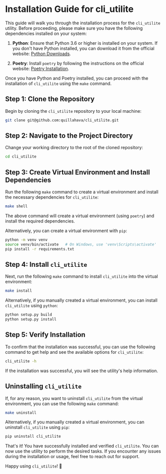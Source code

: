 # Installation Guide for cli_utilite

This guide will walk you through the installation process for the `cli_utilite` utility. Before proceeding, please make sure you have the following dependencies installed on your system:

1. **Python**: Ensure that Python 3.6 or higher is installed on your system. If you don't have Python installed, you can download it from the official website: [Python Downloads](https://www.python.org/downloads/).

2. **Poetry**: Install `poetry` by following the instructions on the official website: [Poetry Installation](https://python-poetry.org/docs/#installation).

Once you have Python and Poetry installed, you can proceed with the installation of `cli_utilite` using the `make` command.

## Step 1: Clone the Repository

Begin by cloning the `cli_utilite` repository to your local machine:

```bash
git clone git@github.com:quillahava/cli_utilite.git
```

## Step 2: Navigate to the Project Directory

Change your working directory to the root of the cloned repository:

```bash
cd cli_utilite
```

## Step 3: Create Virtual Environment and Install Dependencies

Run the following `make` command to create a virtual environment and install the necessary dependencies for `cli_utilite`:

```bash
make shell
```

The above command will create a virtual environment (using `poetry`) and install the required dependencies.

Alternatively, you can create a virtual environment with `pip`:

```bash
python -m venv venv
source venv/bin/activate   # On Windows, use 'venv\Scripts\activate'
pip install -r requirements.txt
```

## Step 4: Install `cli_utilite`

Next, run the following `make` command to install `cli_utilite` into the virtual environment:

```bash
make install
```

Alternatively, if you manually created a virtual environment, you can install `cli_utilite` using `python`:

```bash
python setup.py build
python setup.py install
```

## Step 5: Verify Installation

To confirm that the installation was successful, you can use the following command to get help and see the available options for `cli_utilite`:

```bash
cli_utilite -h
```

If the installation was successful, you will see the utility's help information.

## Uninstalling `cli_utilite`

If, for any reason, you want to uninstall `cli_utilite` from the virtual environment, you can use the following `make` command:

```bash
make uninstall
```

Alternatively, if you manually created a virtual environment, you can uninstall `cli_utilite` using `pip`:

```bash
pip uninstall cli_utilite
```

That's it! You have successfully installed and verified `cli_utilite`. You can now use the utility to perform the desired tasks. If you encounter any issues during the installation or usage, feel free to reach out for support.

Happy using `cli_utilite`! 🚀
